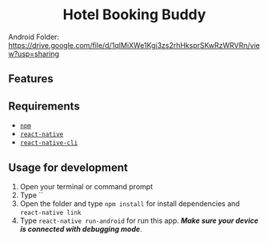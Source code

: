 <h1 align="center">Hotel Booking Buddy</h1>


Android Folder: https://drive.google.com/file/d/1qIMiXWe1Kgi3zs2rhHksprSKwRzWRVRn/view?usp=sharing


## Features
## Requirements
* [`npm`](https://www.npmjs.com/get-npm)
* [`react-native`](https://facebook.github.io/react-native/docs/getting-started)
* [`react-native-cli`](https://facebook.github.io/react-native/docs/getting-started)


## Usage for development
1. Open your terminal or command prompt
2. Type ``
3. Open the folder and type `npm install` for install dependencies and `react-native link`
4. Type `react-native run-android` for run this app. ***Make sure your device is connected with debugging mode***.

